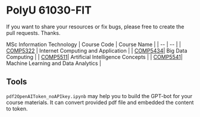 # PolyU 61030-FIT
If you want to share your resources or fix bugs, please free to create the pull requests. Thanks.

MSc Information Technology
| Course Code | Course Name |
| -- | -- |
| [COMP5322](./comp5322/) | Internet Computing and Application |
| [COMP5434](./comp5434/)| Big Data Computing |
| [COMP5511](./comp5511/)| Artificial Intelligence Concepts |
| [COMP5541](./comp5541/)| Machine Learning and Data Analytics |

## Tools
`pdf2OpenAIToken_noAPIkey.ipynb` may help you to build the GPT-bot for your course materials. It can convert provided pdf file and embedded the content to token.